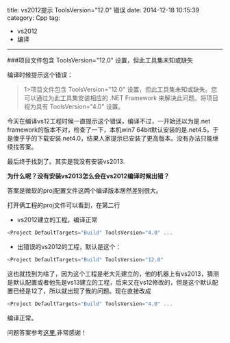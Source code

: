 title: vs2012提示 ToolsVersion="12.0" 错误
date: 2014-12-18 10:15:39
category: Cpp
tag:
- vs2012
- 编译
---

###项目文件包含 ToolsVersion="12.0" 设置，但此工具集未知或缺失

<!--more-->
编译时候提示这个错误：
>1>项目文件包含 ToolsVersion="12.0" 设置，但此工具集未知或缺失。您可以通过为此工具集安装相应的 .NET Framework 来解决此问题。将项目视为具有 ToolsVersion="4.0" 设置。


今天在编译vs12工程时候一直提示这个错误，编译不过，一开始还以为是.net framework的版本不对，检查了一下，本机win7 64bit默认安装的是.net4.5，于是傻乎乎的下载安装.net4.0，结果人家提示已安装了更高版本。没有办法只能继续找答案。

最后终于找到了。其实是我没有安装vs2013.

**为什么呢？没有安装vs2013怎么会在vs2012编译时候出错？**

答案是微软的proj配置文件这两个编译版本居然差别很大。

打开俩工程的proj文件可以看到，在第二行

* vs2012建立的工程，编译正常


```cpp
<Project DefaultTargets="Build" ToolsVersion="4.0" ...
```


* 出错误的vs2012的工程，默认是这个：
```cpp
<Project DefaultTargets="Build" ToolsVersion="12.0" 
```

这也就找到为啥了，因为这个工程是老大先建立的，他的机器上有vs2013，猜测是默认配置或者他先是vs13建立的工程，后来又在vs12修改的，但是这个默认配置已经是12了，所以就出现了我的问题。现在直接改成

```cpp
<Project DefaultTargets="Build" ToolsVersion="4.0" ...
```

编译正常。

问题答案参考[这里](http://blog.csdn.net/civilman/article/details/40109483),非常感谢！
